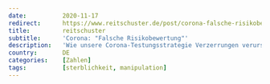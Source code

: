 ```yaml
---
date:          2020-11-17
redirect:      https://www.reitschuster.de/post/corona-falsche-risikobewertung/
title:         reitschuster
subtitle:      'Corona: "Falsche Risikobewertung"'
description:   'Wie unsere Corona-Testungsstrategie Verzerrungen verursacht, die wiederum zu einer falschen, völlig überzogenen Corona-Politik führen: Ein Mediziner rechnet ab – und zwar nur anhand offizieller Daten.'
country:       DE
categories:    [Zahlen]
tags:          [sterblichkeit, manipulation]
---
```

